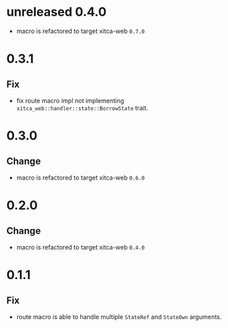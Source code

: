 # unreleased 0.4.0
- macro is refactored to target xitca-web `0.7.0`

# 0.3.1
## Fix
- fix route macro impl not implementing `xitca_web::handler::state::BorrowState` trait.

# 0.3.0
## Change
- macro is refactored to target xitca-web `0.6.0`

# 0.2.0
## Change
- macro is refactored to target xitca-web `0.4.0`

# 0.1.1
## Fix
- route macro is able to handle multiple `StateRef` and `StateOwn` arguments.
